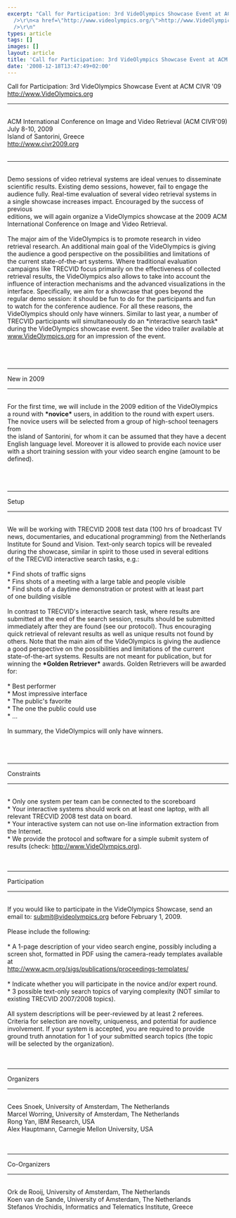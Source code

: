 ```yaml
---
excerpt: "Call for Participation: 3rd VideOlympics Showcase Event at ACM CIVR '09\r\n<br
  />\r\n<a href=\"http://www.videolympics.org/\">http://www.VideOlympics.org</a>\r\n<br
  />\r\n"
types: article
tags: []
images: []
layout: article
title: 'Call for Participation: 3rd VideOlympics Showcase Event at ACM CIVR ''09'
date: '2008-12-18T13:47:49+02:00'
---
```

Call for Participation: 3rd VideOlympics Showcase Event at ACM CIVR '09
<br />
<a href="http://www.videolympics.org/">http://www.VideOlympics.org</a>
<br />
<!--break--> 
<hr />
<br />
ACM International Conference on Image and Video Retrieval (ACM CIVR'09)
<br />
July 8-10, 2009
<br />
Island of Santorini, Greece
<br />
<a href="http://www.civr2009.org/" class="moz-txt-link-freetext">http://www.civr2009.org</a>
<br />
<br />
<hr />
<br />
Demo sessions of video retrieval systems are ideal venues to disseminate
<br />
scientific results. Existing demo sessions, however, fail to engage the
<br />
audience fully. Real-time evaluation of several video retrieval systems in
<br />
a single showcase increases impact. Encouraged by the success of previous
<br />
editions, we will again organize a VideOlympics showcase at the 2009 ACM
<br />
International Conference on Image and Video Retrieval.
<br />
<br />
The major aim of the VideOlympics is to promote research in video
<br />
retrieval research. An additional main goal of the VideOlympics is giving
<br />
the audience a good perspective on the possibilities and limitations of
<br />
the current state-of-the-art systems. Where traditional evaluation
<br />
campaigns like TRECVID focus primarily on the effectiveness of collected
<br />
retrieval results, the VideOlympics also allows to take into account the
<br />
influence of interaction mechanisms and the advanced visualizations in the
<br />
interface. Specifically, we aim for a showcase that goes beyond the
<br />
regular demo session: it should be fun to do for the participants and fun
<br />
to watch for the conference audience. For all these reasons, the
<br />
VideOlympics should only have winners. Similar to last year, a number of
<br />
TRECVID participants will simultaneously do an *interactive search task*
<br />
during the VideOlympics showcase event. See the video trailer available at
<br />
<a href="http://www.videolympics.org/" class="moz-txt-link-abbreviated">www.VideOlympics.org</a> for an impression of the event.
<br />
<br />
<br />
<br />
<hr />
New in 2009
<br />
<hr />
<br />
For the first time, we will include in the 2009 edition of the VideOlympics
<br />
a round with <strong class="moz-txt-star"><span class="moz-txt-tag">*</span>novice<span class="moz-txt-tag">*</span></strong> users, in addition to the round with expert users.
<br />
The novice users will be selected from a group of high-school teenagers from
<br />
the island of Santorini, for whom it can be assumed that they have a decent
<br />
English language level. Moreover it is allowed to provide each novice user
<br />
with a short training session with your video search engine (amount to be
<br />
defined).
<br />
<br />
<br />
<br />
<hr />
Setup
<br />
<hr />
<br />
We will be working with TRECVID 2008 test data (100 hrs of broadcast TV
<br />
news, documentaries, and educational programming) from the Netherlands
<br />
Institute for Sound and Vision. Text-only search topics will be revealed
<br />
during the showcase, similar in spirit to those used in several editions
<br />
of the TRECVID interactive search tasks, e.g.:
<br />
<br />
* Find shots of traffic signs
<br />
* Fins shots of a meeting with a large table and people visible
<br />
* Find shots of a daytime demonstration or protest with at least part
<br />
of one building visible
<br />
<br />
In contrast to TRECVID's interactive search task, where results are
<br />
submitted at the end of the search session, results should be submitted
<br />
immediately after they are found (see our protocol). Thus encouraging
<br />
quick retrieval of relevant results as well as unique results not found by
<br />
others. Note that the main aim of the VideOlympics is giving the audience
<br />
a good perspective on the possibilities and limitations of the current
<br />
state-of-the-art systems. Results are not meant for publication, but for
<br />
winning the <strong class="moz-txt-star"><span class="moz-txt-tag">*</span>Golden Retriever<span class="moz-txt-tag">*</span></strong> awards. Golden Retrievers will be awarded
<br />
for:
<br />
<br />
* Best performer
<br />
* Most impressive interface
<br />
* The public's favorite
<br />
* The one the public could use
<br />
* ...
<br />
<br />
In summary, the VideOlympics will only have winners.
<br />
<br />
<br />
<br />
<hr />
Constraints
<br />
<hr />
<br />
* Only one system per team can be connected to the scoreboard
<br />
* Your interactive systems should work on at least one laptop, with all
<br />
relevant TRECVID 2008 test data on board.
<br />
* Your interactive system can not use on-line information extraction from
<br />
the Internet.
<br />
* We provide the protocol and software for a simple submit system of
<br />
results (check: <a href="http://www.videolympics.org/" class="moz-txt-link-freetext">http://www.VideOlympics.org</a>).
<br />
<br />
<br />
<hr />
Participation
<br />
<hr />
<br />
If you would like to participate in the VideOlympics Showcase, send an
<br />
email to: <a href="mailto:submit@videolympics.org" class="moz-txt-link-abbreviated">submit@videolympics.org</a> before February 1, 2009.
<br />
<br />
Please include the following:
<br />
<br />
* A 1-page description of your video search engine, possibly including a
<br />
screen shot, formatted in PDF using the camera-ready templates available at
<br />
<a href="http://www.acm.org/sigs/publications/proceedings-templates/" class="moz-txt-link-freetext">http://www.acm.org/sigs/publications/proceedings-templates/</a>
<br />
<br />
* Indicate whether you will participate in the novice and/or expert round.
<br />
* 3 possible text-only search topics of varying complexity (NOT similar to
<br />
existing TRECVID 2007/2008 topics).
<br />
<br />
All system descriptions will be peer-reviewed by at least 2 referees.
<br />
Criteria for selection are novelty, uniqueness, and potential for audience
<br />
involvement. If your system is accepted, you are required to provide
<br />
ground truth annotation for 1 of your submitted search topics (the topic
<br />
will be selected by the organization).
<br />
<br />
<br />
<hr />
Organizers
<br />
<hr />
<br />
Cees Snoek, University of Amsterdam, The Netherlands
<br />
Marcel Worring, University of Amsterdam, The Netherlands
<br />
Rong Yan, IBM Research, USA
<br />
Alex Hauptmann, Carnegie Mellon University, USA
<br />
<br />
<br />
<hr />
Co-Organizers
<br />
<hr />
<br />
Ork de Rooij, University of Amsterdam, The Netherlands
<br />
Koen van de Sande, University of Amsterdam, The Netherlands
<br />
Stefanos Vrochidis, Informatics and Telematics Institute, Greece
